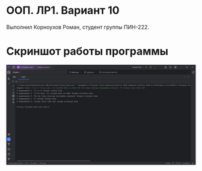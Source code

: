 # ООП. ЛР1. Вариант 10
Выполнил Корноухов Роман, студент группы ПИН-222.

# Скриншот работы программы

![Скриншот работы программы](screenshot.png)
